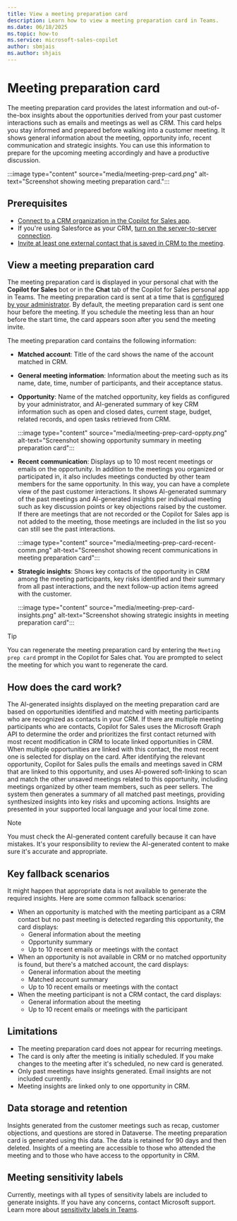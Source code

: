 ```yaml
---
title: View a meeting preparation card
description: Learn how to view a meeting preparation card in Teams.
ms.date: 06/18/2025
ms.topic: how-to
ms.service: microsoft-sales-copilot
author: sbmjais
ms.author: shjais
---
```


# Meeting preparation card

The meeting preparation card provides the latest information and out-of-the-box insights about the opportunities derived from your past customer interactions such as emails and meetings as well as CRM. This card helps you stay informed and prepared before walking into a customer meeting. It shows general information about the meeting, opportunity info, recent communication and strategic insights. You can use this information to prepare for the upcoming meeting accordingly and have a productive discussion.

:::image type="content" source="media/meeting-prep-card.png" alt-text="Screenshot showing meeting preparation card.":::

## Prerequisites

- [Connect to a CRM organization in the Copilot for Sales app](sign-in-crm-outlook.md).
- If you're using Salesforce as your CRM, [turn on the server-to-server connection](connect-agent-datasource.md).
- [Invite at least one external contact that is saved in CRM to the meeting](connect-contact.md).

## View a meeting preparation card

The meeting preparation card is displayed in your personal chat with the **Copilot for Sales** bot or in the **Chat** tab of the Copilot for Sales personal app in Teams. The meeting preparation card is sent at a time that is [configured by your administrator](configure-meeting-agent.md#configure-pre-meeting-preparation-notifications). By default, the meeting preparation card is sent one hour before the meeting. If you schedule the meeting less than an hour before the start time, the card appears soon after you send the meeting invite. 

The meeting preparation card contains the following information: 

- **Matched account**: Title of the card shows the name of the account matched in CRM. 
- **General meeting information**: Information about the meeting such as its name, date, time, number of participants, and their acceptance status.
- **Opportunity**: Name of the matched opportunity, key fields as configured by your administrator, and AI-generated summary of key CRM information such as open and closed dates, current stage, budget, related records, and open tasks retrieved from CRM. 

    :::image type="content" source="media/meeting-prep-card-oppty.png" alt-text="Screenshot showing opportunity summary in meeting preparation card":::

- **Recent communication**: Displays up to 10 most recent meetings or emails on the opportunity. In addition to the meetings you organized or participated in, it also includes meetings conducted by other team members for the same opportunity. In this way, you can have a complete view of the past customer interactions. It shows AI-generated summary of the past meetings and AI-generated insights per individual meeting such as key discussion points or key objections raised by the customer. If there are meetings that are not recorded or the Copilot for Sales app is not added to the meeting, those meetings are included in the list so you can still see the past interactions. 

    :::image type="content" source="media/meeting-prep-card-recent-comm.png" alt-text="Screenshot showing recent communications in meeting preparation card":::

- **Strategic insights**: Shows key contacts of the opportunity in CRM among the meeting participants, key risks identified and their summary from all past interactions, and the next follow-up action items agreed with the customer.

    :::image type="content" source="media/meeting-prep-card-insights.png" alt-text="Screenshot showing strategic insights in meeting preparation card"::: 

> [!TIP]
> You can regenerate the meeting preparation card by entering the `Meeting prep card` prompt in the Copilot for Sales chat. You are prompted to select the meeting for which you want to regenerate the card. 

## How does the card work?

The AI-generated insights displayed on the meeting preparation card are based on opportunities identified and matched with meeting participants who are recognized as contacts in your CRM. If there are multiple meeting participants who are contacts, Copilot for Sales uses the Microsoft Graph API to determine the order and prioritizes the first contact returned with most recent modification in CRM to locate linked opportunities in CRM. When multiple opportunities are linked with this contact, the most recent one is selected for display on the card. After identifying the relevant opportunity, Copilot for Sales pulls the emails and meetings saved in CRM that are linked to this opportunity, and uses AI-powered soft-linking to scan and match the other unsaved meetings related to this opportunity, including meetings organized by other team members, such as peer sellers. The system then generates a summary of all matched past meetings, providing synthesized insights into key risks and upcoming actions. Insights are presented in your supported local language and your local time zone. 

> [!NOTE]
> You must check the AI-generated content carefully because it can have mistakes. It's your responsibility to review the AI-generated content to make sure it's accurate and appropriate.

## Key fallback scenarios

It might happen that appropriate data is not available to generate the required insights. Here are some common fallback scenarios:

- When an opportunity is matched with the meeting participant as a CRM contact but no past meeting is detected regarding this opportunity, the card displays:
    - General information about the meeting
    - Opportunity summary
    - Up to 10 recent emails or meetings with the contact
- When an opportunity is not available in CRM or no matched opportunity is found, but there's a matched account, the card displays:
    - General information about the meeting
    - Matched account summary
    - Up to 10 recent emails or meetings with the contact
- When the meeting participant is not a CRM contact, the card displays:
    - General information about the meeting
    - Up to 10 recent emails or meetings with the participant

## Limitations

- The meeting preparation card does not appear for recurring meetings.
- The card is only after the meeting is initially scheduled. If you make changes to the meeting after it's scheduled, no new card is generated.
- Only past meetings have insights generated. Email insights are not included currently.
- Meeting insights are linked only to one opportunity in CRM. 

## Data storage and retention

Insights generated from the customer meetings such as recap, customer objections, and questions are stored in Dataverse. The meeting preparation card is generated using this data. The data is retained for 90 days and then deleted. Insights of a meeting are accessible to those who attended the meeting and to those who have access to the opportunity in CRM. 

## Meeting sensitivity labels

Currently, meetings with all types of sensitivity labels are included to generate insights. If you have any concerns, contact Microsoft support. Learn more about [sensitivity labels in Teams](https://support.microsoft.com/en-us/office/sensitivity-labels-for-teams-meetings-2b244d1d-72d0-471e-8e58-c41079e190fb).
